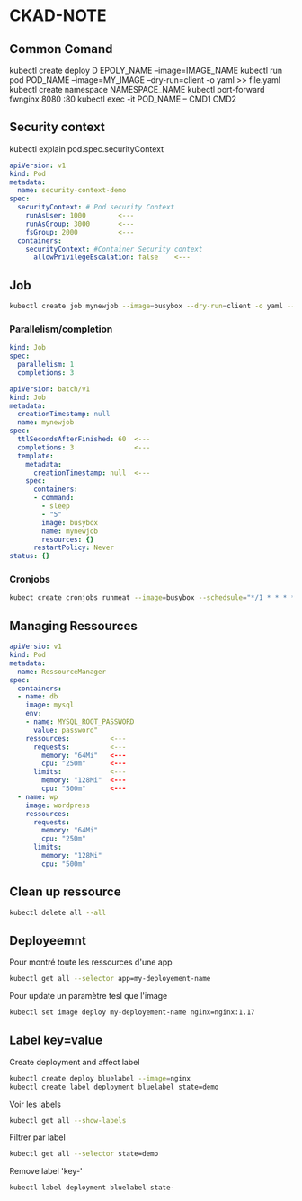 # CKAD-NOTE
## Common Comand
kubectl create deploy D	EPOLY_NAME –image=IMAGE_NAME
kubectl run pod POD_NAME –image=MY_IMAGE –dry-run=client -o yaml >> file.yaml
kubectl create namespace NAMESPACE_NAME
kubectl port-forward fwnginx 8080 :80
kubectl exec -it POD_NAME – CMD1 CMD2

## Security context
kubectl explain pod.spec.securityContext
```yaml
apiVersion: v1
kind: Pod
metadata:
  name: security-context-demo
spec: 
  securityContext: # Pod security Context
    runAsUser: 1000        <---
    runAsGroup: 3000       <---
    fsGroup: 2000          <---
  containers:
    securityContext: #Container Security context 
      allowPrivilegeEscalation: false    <---
```
## Job

```bash
kubectl create job mynewjob --image=busybox --dry-run=client -o yaml -- sleep 5 > mynewJob.yaml
```
### Parallelism/completion
```yaml
kind: Job
spec:
  parallelism: 1
  completions: 3
```

```yaml
apiVersion: batch/v1
kind: Job
metadata:
  creationTimestamp: null
  name: mynewjob
spec:
  ttlSecondsAfterFinished: 60  <---
  completions: 3               <---
  template:
    metadata:
      creationTimestamp: null  <---
    spec:
      containers:
      - command:
        - sleep
        - "5"
        image: busybox
        name: mynewjob
        resources: {}
      restartPolicy: Never
status: {}
```
### Cronjobs
```bash
kubect create cronjobs runmeat --image=busybox --schedsule="*/1 * * * *" -- echo greetings drom the cluster
```

## Managing Ressources

```yaml
apiVersio: v1
kind: Pod
metadata:
  name: RessourceManager
spec:
  containers:
  - name: db
    image: mysql
    env:
    - name: MYSQL_ROOT_PASSWORD
      value: password"
    ressources:          <---
      requests:          <---
        memory: "64Mi"   <---
        cpu: "250m"      <---
      limits:            <---
        memory: "128Mi"  <---
        cpu: "500m"      <---
  - name: wp
    image: wordpress
    ressources:
      requests:
        memory: "64Mi"
        cpu: "250m"
      limits:
        memory: "128Mi"
        cpu: "500m"
```

## Clean up ressource
```bash
kubectl delete all --all
```

## Deployeemnt

Pour montré toute les ressources d'une app
```bash
kubectl get all --selector app=my-deployement-name
```

Pour update un paramètre tesl que l'image
```bash
kubectl set image deploy my-deployement-name nginx=nginx:1.17
```

## Label  key=value

Create deployment and affect label
```bash
kubectl create deploy bluelabel --image=nginx
kubectl create label deployment bluelabel state=demo
```

Voir les labels
```bash
kubectl get all --show-labels
```

Filtrer par label
```bash
kubectl get all --selector state=demo
```

Remove label   'key-'
```bash
kubectl label deployment bluelabel state-
```